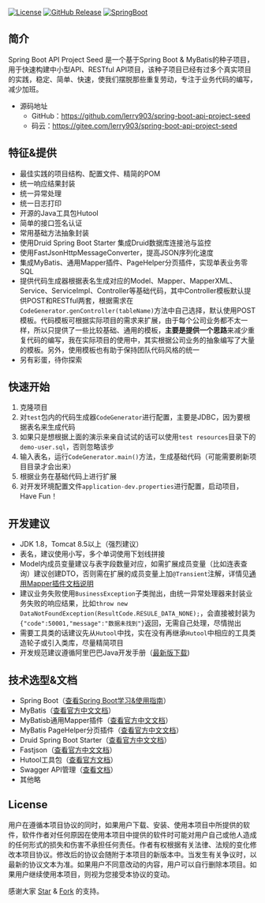 [![License](http://img.shields.io/:license-apache-blue.svg)](http://www.apache.org/licenses/LICENSE-2.0.html)
[![GitHub Release](https://img.shields.io/github/release/lerry903/spring-boot-api-project-seed.svg)](https://github.com/lerry903/spring-boot-api-project-seed/releases)
[![SpringBoot](https://img.shields.io/badge/SpringBoot-2.0.3.RELEASE-brightgreen.svg)](https://docs.spring.io/spring-boot/docs/2.0.3.RELEASE/reference/htmlsingle/)
## 简介
Spring Boot API Project Seed 是一个基于Spring Boot & MyBatis的种子项目，用于快速构建中小型API、RESTful API项目，该种子项目已经有过多个真实项目的实践，稳定、简单、快速，使我们摆脱那些重复劳动，专注于业务代码的编写，减少加班。

- 源码地址
  - GitHub：https://github.com/lerry903/spring-boot-api-project-seed
  - 码云：https://gitee.com/lerry903/spring-boot-api-project-seed

## 特征&提供
- 最佳实践的项目结构、配置文件、精简的POM
- 统一响应结果封装
- 统一异常处理
- 统一日志打印
- 开源的Java工具包Hutool
- 简单的接口签名认证
- 常用基础方法抽象封装
- 使用Druid Spring Boot Starter 集成Druid数据库连接池与监控
- 使用FastJsonHttpMessageConverter，提高JSON序列化速度
- 集成MyBatis、通用Mapper插件、PageHelper分页插件，实现单表业务零SQL
- 提供代码生成器根据表名生成对应的Model、Mapper、MapperXML、Service、ServiceImpl、Controller等基础代码，其中Controller模板默认提供POST和RESTful两套，根据需求在```CodeGenerator.genController(tableName)```方法中自己选择，默认使用POST模板。代码模板可根据实际项目的需求来扩展，由于每个公司业务都不太一样，所以只提供了一些比较基础、通用的模板，**主要是提供一个思路**来减少重复代码的编写，我在实际项目的使用中，其实根据公司业务的抽象编写了大量的模板。另外，使用模板也有助于保持团队代码风格的统一
- 另有彩蛋，待你探索
 
## 快速开始
1. 克隆项目
2. 对```test```包内的代码生成器```CodeGenerator```进行配置，主要是JDBC，因为要根据表名来生成代码
3. 如果只是想根据上面的演示来亲自试试的话可以使用```test resources```目录下的```demo-user.sql```，否则忽略该步
3. 输入表名，运行```CodeGenerator.main()```方法，生成基础代码（可能需要刷新项目目录才会出来）
4. 根据业务在基础代码上进行扩展
5. 对开发环境配置文件```application-dev.properties```进行配置，启动项目，Have Fun！
 
## 开发建议
- JDK 1.8，Tomcat 8.5以上（强烈建议）
- 表名，建议使用小写，多个单词使用下划线拼接
- Model内成员变量建议与表字段数量对应，如需扩展成员变量（比如连表查询）建议创建DTO，否则需在扩展的成员变量上加```@Transient```注解，详情见[通用Mapper插件文档说明](https://mapperhelper.github.io/docs/2.use/)
- 建议业务失败使用```BusinessException```子类抛出，由统一异常处理器来封装业务失败的响应结果，比如```throw new DataNotFoundException(ResultCode.RESULE_DATA_NONE);```，会直接被封装为```{"code":50001,"message":"数据未找到"}```返回，无需自己处理，尽情抛出
- 需要工具类的话建议先从```Hutool```中找，实在没有再继承```Hutool```中相应的工具类造轮子或引入类库，尽量精简项目
- 开发规范建议遵循阿里巴巴Java开发手册（[最新版下载](https://github.com/alibaba/p3c))
 
## 技术选型&文档
- Spring Boot（[查看Spring Boot学习&使用指南](https://blog.csdn.net/lsy0903/article/category/6413992)）
- MyBatis（[查看官方中文文档](http://www.mybatis.org/mybatis-3/zh/index.html)）
- MyBatisb通用Mapper插件（[查看官方中文文档](https://mapperhelper.github.io/docs/)）
- MyBatis PageHelper分页插件（[查看官方中文文档](https://pagehelper.github.io/)）
- Druid Spring Boot Starter（[查看官方中文文档](https://github.com/alibaba/druid/tree/master/druid-spring-boot-starter/)）
- Fastjson（[查看官方中文文档](https://github.com/Alibaba/fastjson/wiki/%E9%A6%96%E9%A1%B5)）
- Hutool工具包（[查看官方文档](http://hutool.mydoc.io/)）
- Swagger API管理（[查看文档](https://github.com/SpringForAll/spring-boot-starter-swagger)）
- 其他略

## License

用户在遵循本项目协议的同时，如果用户下载、安装、使用本项目中所提供的软件，软件作者对任何原因在使用本项目中提供的软件时可能对用户自己或他人造成的任何形式的损失和伤害不承担任何责任。作者有权根据有关法律、法规的变化修改本项目协议。修改后的协议会随附于本项目的新版本中。当发生有关争议时，以最新的协议文本为准。如果用户不同意改动的内容，用户可以自行删除本项目。如果用户继续使用本项目，则视为您接受本协议的变动。

感谢大家 [Star](https://github.com/lerry903/spring-boot-api-project-seed/stargazers) & [Fork](https://github.com/lerry903/spring-boot-api-project-seed/network/members) 的支持。
